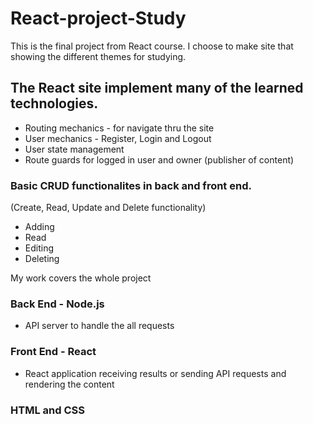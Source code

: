 # React-project-Study
This is the final project from React course. I choose to make site that showing the different themes for studying.

## The React site implement many of the learned technologies.
- Routing mechanics - for navigate thru the site
- User mechanics - Register, Login and Logout
- User state management
- Route guards for logged in user and owner (publisher of content)

### Basic CRUD functionalites in back and front end.
(Create, Read, Update and Delete functionality)
- Adding
- Read
- Editing
- Deleting

My work covers the whole project
### Back End - Node.js
- API server to handle the all requests
### Front End - React
- React application receiving results or sending API requests and rendering the content
### HTML and CSS
